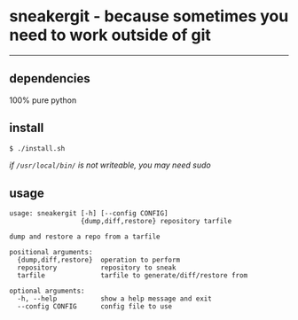 # __sneakergit__ - because sometimes you need to work outside of git
---

## dependencies

100% pure python

## install

```bash
$ ./install.sh
```
_if `/usr/local/bin/` is not writeable, you may need sudo_

## usage

```
usage: sneakergit [-h] [--config CONFIG]
                  {dump,diff,restore} repository tarfile

dump and restore a repo from a tarfile

positional arguments:
  {dump,diff,restore}  operation to perform
  repository           repository to sneak
  tarfile              tarfile to generate/diff/restore from

optional arguments:
  -h, --help           show a help message and exit
  --config CONFIG      config file to use

```

